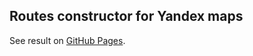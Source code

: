 ## Routes constructor for Yandex maps
See result on [GitHub Pages](https://nexusdeveloper.github.io/Routes-constructor-for-Yandex-map/gh-pages/).
